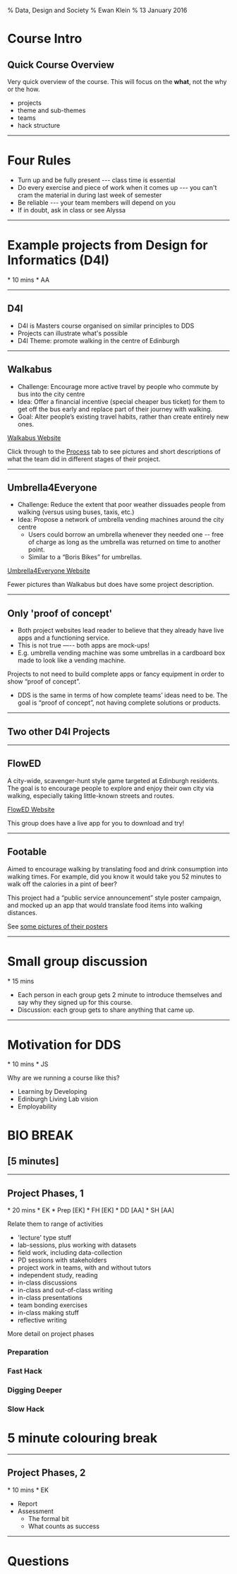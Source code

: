 % Data, Design and Society
% Ewan Klein
% 13 January 2016

# Course Intro

## Quick Course Overview


Very quick overview of the course. This will focus on the **what**, not the why or the how.

* projects
* theme and sub-themes
* teams
* hack structure

---

# Four Rules

* Turn up and be fully present --- class time is essential
* Do every exercise and piece of work when it comes up --- you can't cram the material in during last week of semester
* Be reliable --- your team members will depend on you
* If in doubt, ask in class or see Alyssa

---

# Example projects from Design for Informatics (D4I)

<div class="notes">
* 10 mins
* AA

</div>

---

## D4I

* D4I is Masters course organised on similar principles to DDS
* Projects can illustrate what's possible
* D4I Theme: promote walking in the centre of Edinburgh

---

## Walkabus

* Challenge: Encourage more active travel by people who commute by bus into the city centre 
* Idea: Offer a financial incentive (special cheaper bus ticket) for them to get off the bus early and replace part of their journey with walking. 
* Goal: Alter people’s existing travel habits, rather than create entirely new ones.

[Walkabus Website](http://walkabus.weebly.com)

Click through to the [Process](http://walkabus.weebly.com/process.html) tab to see pictures and short descriptions of what the team did in different stages of their project.

---

## Umbrella4Everyone

* Challenge: Reduce the extent that poor weather dissuades people from walking (versus using buses, taxis, etc.) 
* Idea: Propose a network of umbrella vending machines around the city centre
   * Users could borrow an umbrella whenever they needed one -- free of charge as long as the umbrella was returned on time to another point. 
   * Similar to a “Boris Bikes” for umbrellas.

[Umbrella4Everyone Website](http://umbrellaforeveryone.wix.com/)

Fewer pictures than Walkabus but does have some project description.

---

## Only 'proof of concept'

* Both project websites lead reader to believe that they already have live apps and a functioning service. 
* This is not true —-- both apps are mock-ups!
* E.g. umbrella vending machine was some umbrellas in a cardboard box made to look like a vending machine. 

Projects to not need to build complete apps or fancy equipment in order to show “proof of concept”. 

* DDS is the same in terms of how complete teams’ ideas need to be. The goal is “proof of concept”, not having complete solutions or products.

---

## Two other D4I Projects

---

## FlowED
A city-wide, scavenger-hunt style game targeted at Edinburgh residents. The goal is to encourage people to explore and enjoy their own city via walking, especially taking little-known streets and routes.

[FlowED Website](http://flowed.kongaloosh.com/) 

This group does have a live app for you to download and try!

---

## Footable

Aimed to encourage walking by translating food and drink consumption into walking times. For example, did you know it would take you 52 minutes to walk off the calories in a pint of beer? 

This project had a “public service announcement” style poster campaign, and mocked up an app that would translate food items into walking distances.

See [some pictures of their posters](https://twitter.com/hey_arno/status/669520627276103680)


---

# Small group discussion

<div class="notes">
* 15 mins

</div>

* Each person in each group gets 2 minute to introduce themselves and say why they signed up for this course.
* Discussion: each group gets to share anything that came up.

---

# Motivation for DDS

<div class="notes">
* 10 mins
* JS
</div>

Why are we running a course like this?

* Learning by Developing
* Edinburgh Living Lab vision
* Employability

# BIO BREAK 
## [5 minutes]

---

## Project Phases, 1

<div class="notes">
* 20 mins
* EK
* Prep [EK]
* FH [EK]
* DD [AA]
* SH [AA]

Relate them to range of activities

* 'lecture' type stuff
* lab-sessions, plus working with datasets
* field work, including data-collection
* PD sessions with stakeholders
* project work in teams, with and without tutors
* independent study, reading
* in-class discussions
* in-class and out-of-class writing
* in-class presentations
* team bonding exercises
* in-class making stuff
* reflective writing
</div>

More detail on project phases

### Preparation

### Fast Hack

### Digging Deeper

### Slow Hack



# 5 minute colouring break

---

## Project Phases, 2

<div class="notes">
* 10 mins
* EK
</div>

* Report
* Assessment
	* The formal bit
	* What counts as success

---

# Questions


